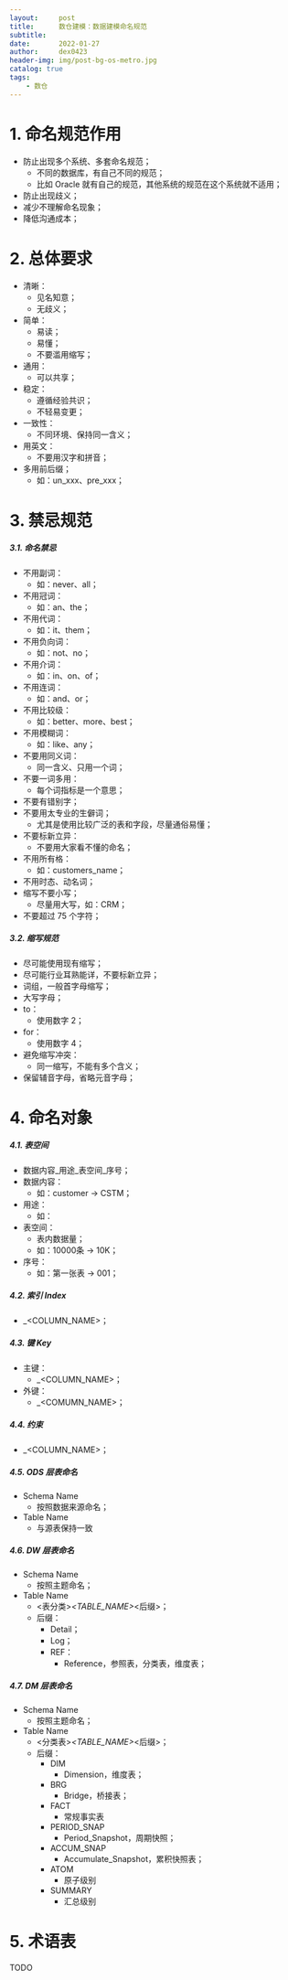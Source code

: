 ```yaml
---
layout:     post
title:      数仓建模：数据建模命名规范
subtitle:   
date:       2022-01-27
author:     dex0423
header-img: img/post-bg-os-metro.jpg
catalog: true
tags:
    - 数仓
---
```



# 1. 命名规范作用

- 防止出现多个系统、多套命名规范；
  - 不同的数据库，有自己不同的规范；
  - 比如 Oracle 就有自己的规范，其他系统的规范在这个系统就不适用；
- 防止出现歧义；
- 减少不理解命名现象；
- 降低沟通成本；

# 2. 总体要求

- 清晰：
  - 见名知意；
  - 无歧义；
- 简单：
  - 易读；
  - 易懂；
  - 不要滥用缩写；
- 通用：
  - 可以共享；
- 稳定：
  - 遵循经验共识；
  - 不轻易变更；
- 一致性：
  - 不同环境、保持同一含义；
- 用英文：
  - 不要用汉字和拼音；
- 多用前后缀；
  - 如：un_xxx、pre_xxx；

# 3. 禁忌规范

##### 3.1. 命名禁忌

- 不用副词：
  - 如：never、all；
- 不用冠词：
  - 如：an、the；
- 不用代词：
  - 如：it、them；
- 不用负向词：
  - 如：not、no；
- 不用介词：
  - 如：in、on、of；
- 不用连词：
  - 如：and、or；
- 不用比较级：
  - 如：better、more、best；
- 不用模糊词：
  - 如：like、any；
- 不要用同义词：
  - 同一含义、只用一个词；
- 不要一词多用：
  - 每个词指标是一个意思；
- 不要有错别字；
- 不要用太专业的生僻词；
  - 尤其是使用比较广泛的表和字段，尽量通俗易懂；
- 不要标新立异：
  - 不要用大家看不懂的命名；
- 不用所有格：
  - 如：customers_name；
- 不用时态、动名词；
- 缩写不要小写；
  - 尽量用大写，如：CRM；
- 不要超过 75 个字符；

##### 3.2. 缩写规范

- 尽可能使用现有缩写；
- 尽可能行业耳熟能详，不要标新立异；
- 词组，一般首字母缩写；
- 大写字母；
- to：
  - 使用数字 2；
- for：
  - 使用数字 4；
- 避免缩写冲突：
  - 同一缩写，不能有多个含义；
- 保留辅音字母，省略元音字母；

# 4. 命名对象

##### 4.1. 表空间
  - 数据内容_用途_表空间_序号；
  - 数据内容：
    - 如：customer -> CSTM；
  - 用途：
    - 如：
  - 表空间：
    - 表内数据量；
    - 如：10000条 -> 10K；
  - 序号：
    - 如：第一张表 -> 001；

##### 4.2. 索引 Index
  - <IDX>_<COLUMN_NAME>；

##### 4.3. 键 Key
  - 主键：
    - <PK>_<COLUMN_NAME>；
  - 外键：
    - <FK>_<COMUMN_NAME>；

##### 4.4. 约束
  - <CK>_<COLUMN_NAME>；

##### 4.5. ODS 层表命名
  - Schema Name
    - 按照数据来源命名；
  - Table Name
    - 与源表保持一致
##### 4.6. DW 层表命名
  - Schema Name
    - 按照主题命名；
  - Table Name
    - <表分类>_<TABLE_NAME>_<后缀>；
    - 后缀：
      - Detail；
      - Log；
      - REF：
        - Reference，参照表，分类表，维度表；
      
##### 4.7. DM 层表命名

  - Schema Name
    - 按照主题命名；
  - Table Name
    - <分类表>_<TABLE_NAME>_<后缀>；
    - 后缀：
      - DIM
        - Dimension，维度表；
      - BRG
        - Bridge，桥接表；
      - FACT
        - 常规事实表
      - PERIOD_SNAP
        - Period_Snapshot，周期快照；
      - ACCUM_SNAP
        - Accumulate_Snapshot，累积快照表；
      - ATOM
        - 原子级别
      - SUMMARY
        - 汇总级别

# 5. 术语表

TODO
